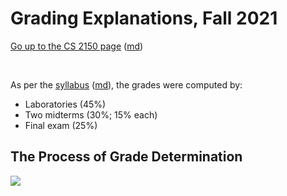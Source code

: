 Grading Explanations, Fall 2021
=================================

[Go up to the CS 2150 page](index.html) ([md](index.md))

&nbsp;  


As per the [syllabus](syllabus.html) ([md](syllabus.md)), the grades were computed by:

- Laboratories (45%)
- Two midterms (30%; 15% each)
- Final exam (25%)

## The Process of Grade Determination

![](images/magic-8-ball.png)
